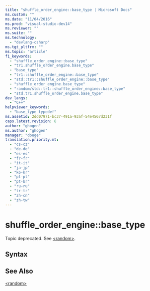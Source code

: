 ```yaml
---
title: "shuffle_order_engine::base_type | Microsoft Docs"
ms.custom: ""
ms.date: "11/04/2016"
ms.prod: "visual-studio-dev14"
ms.reviewer: ""
ms.suite: ""
ms.technology: 
  - "devlang-csharp"
ms.tgt_pltfrm: ""
ms.topic: "article"
f1_keywords: 
  - "shuffle_order_engine::base_type"
  - "tr1.shuffle_order_engine.base_type"
  - "base_type"
  - "tr1::shuffle_order_engine::base_type"
  - "std::tr1::shuffle_order_engine::base_type"
  - "shuffle_order_engine.base_type"
  - "random/std::tr1::shuffle_order_engine::base_type"
  - "std.tr1.shuffle_order_engine.base_type"
dev_langs: 
  - "C++"
helpviewer_keywords: 
  - "base_type typedef"
ms.assetid: 2dd07971-bc37-491a-93af-54e4567d231f
caps.latest.revision: 8
author: "ghogen"
ms.author: "ghogen"
manager: "douge"
translation.priority.mt: 
  - "cs-cz"
  - "de-de"
  - "es-es"
  - "fr-fr"
  - "it-it"
  - "ja-jp"
  - "ko-kr"
  - "pl-pl"
  - "pt-br"
  - "ru-ru"
  - "tr-tr"
  - "zh-cn"
  - "zh-tw"
---
```

# shuffle_order_engine::base_type
Topic deprecated. See [\<random>](../Topic/%3Crandom%3E.md).  
  
## Syntax  
  
## See Also  
 [\<random>](../Topic/%3Crandom%3E.md)